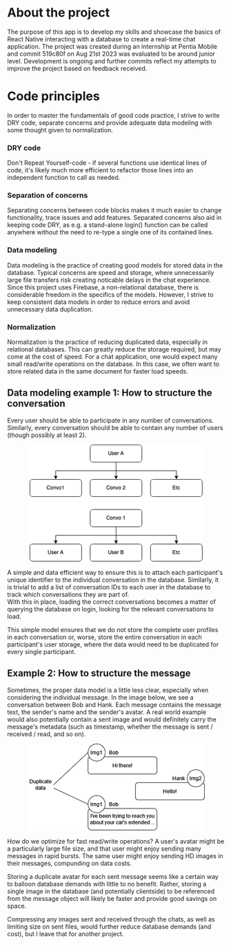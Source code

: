 # About the project
The purpose of this app is to develop my skills and showcase the basics of React Native interacting with a database to create a real-time chat application.
The project was created during an internship at Pentia Mobile and commit 519c80f on Aug 21st 2023 was evaluated to be around junior level. Development is ongoing and further commits reflect my attempts to improve the project based on feedback received.

# Code principles
In order to master the fundamentals of good code practice, I strive to write DRY code, separate concerns and provide adequate data modeling with some thought given to normalization.
### DRY code
Don't Repeat Yourself-code - if several functions use identical lines of code, it's likely much more efficient to refactor those lines into an independent function to call as needed.
### Separation of concerns
Separating concerns between code blocks makes it much easier to change functionality, trace issues and add features. Separated concerns also aid in keeping code DRY, as e.g. a stand-alone login() function can be called anywhere without the need to re-type a single one of its contained lines.
### Data modeling
Data modeling is the practice of creating good models for stored data in the database. Typical concerns are speed and storage, where unnecessarily large file transfers risk creating noticable delays in the chat experience. Since this project uses Firebase, a non-relational database, there is considerable freedom in the specifics of the models. However, I strive to keep consistent data models in order to reduce errors and avoid unnecessary data duplication.
### Normalization
Normalization is the practice of reducing duplicated data, especially in relational databases. This can greatly reduce the storage required, but may come at the cost of speed. For a chat application, one would expect many small read/write operations on the database. In this case, we often want to store related data in the same document for faster load speeds.

## Data modeling example 1: How to structure the conversation
Every user should be able to participate in any number of conversations. \
Similarly, every conversation should be able to contain any number of users (though possibly at least 2).
<p align="center">
   <img src="UserAndConversations.png" />
</p>

A simple and data efficient way to ensure this is to attach each participant's unique identifier to the individual conversation in the database. Similarly, it is trivial to add a list of conversation IDs to each user in the database to track which conversations they are part of. \
With this in place, loading the correct conversations becomes a matter of querying the database on login, looking for the relevant conversations to load.

This simple model ensures that we do not store the complete user profiles in each conversation or, worse, store the entire conversation in each participant's user storage, where the data would need to be duplicated for every single participant.

## Example 2: How to structure the message
Sometimes, the proper data model is a little less clear, especially when considering the individual message.
In the image below, we see a conversation between Bob and Hank. Each message contains the message text, the sender's name and the sender's avatar. A real world example would also potentially contain a sent image and would definitely carry the message's metadata (such as timestamp, whether the message is sent / received / read, and so on).
<p align="center">
   <img src="MessageStructure.png" />
</p>
How do we optimize for fast read/write operations? A user's avatar might be a particularly large file size, and that user might enjoy sending many messages in rapid bursts. The same user might enjoy sending HD images in their messages, compunding on data costs.

Storing a duplicate avatar for each sent message seems like a certain way to balloon database demands with little to no benefit. Rather, storing a single image in the database (and potentially clientside) to be referenced from the message object will likely be faster and provide good savings on space.

Compressing any images sent and received through the chats, as well as limiting size on sent files, would further reduce database demands (and cost), but I leave that for another project.
